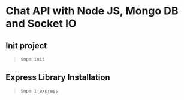 # Chat API with Node JS, Mongo DB and Socket IO

## Init project
> `$npm init`

## Express Library Installation
> `$npm i express`
